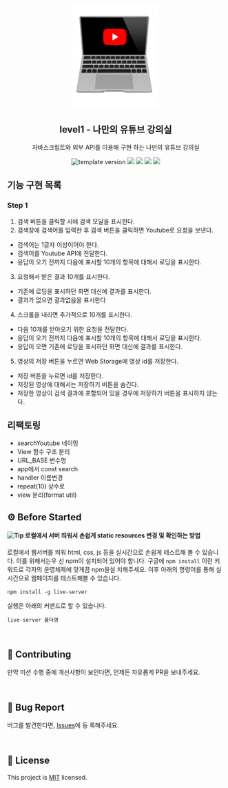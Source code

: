 <p align="middle" >
  <img width="200px;" src="./images/laptop_with_youtube_logo.png"/>
</p>
<h2 align="middle">level1 - 나만의 유튜브 강의실</h2>
<p align="middle">자바스크립트와 외부 API를 이용해 구현 하는 나만의 유튜브 강의실</p>
<p align="middle">
  <img src="https://img.shields.io/badge/version-1.0.0-blue?style=flat-square" alt="template version"/>
  <img src="https://img.shields.io/badge/language-html-red.svg?style=flat-square"/>
  <img src="https://img.shields.io/badge/language-css-blue.svg?style=flat-square"/>
  <img src="https://img.shields.io/badge/language-js-yellow.svg?style=flat-square"/>
  <img src="https://img.shields.io/badge/license-MIT-brightgreen.svg?style=flat-square"/>
</p>

## 기능 구현 목록

### Step 1

1. 검색 버튼을 클릭할 시에 검색 모달을 표시한다.
2. 검색창에 검색어를 입력한 후 검색 버튼을 클릭하면 Youtube로 요청을 보낸다.

- 검색어는 1글자 이상이어야 한다.
- 검색어를 Youtube API에 전달한다.
- 응답이 오기 전까지 다음에 표시할 10개의 항목에 대해서 로딩을 표시한다.

3. 요청해서 받은 결과 10개를 표시한다.

- 기존에 로딩을 표시하던 화면 대신에 결과를 표시한다.
- 결과가 없으면 결과없음을 표시한다

4. 스크롤을 내리면 추가적으로 10개를 표시한다.

- 다음 10개를 받아오기 위한 요청을 전달한다.
- 응답이 오기 전까지 다음에 표시할 10개의 항목에 대해서 로딩을 표시한다.
- 응답이 오면 기존에 로딩을 표시하던 화면 대신에 결과를 표시한다.

5. 영상의 저장 버튼을 누르면 Web Storage에 영상 id를 저장한다.

- 저장 버튼을 누르면 id를 저장한다.
- 저장된 영상에 대해서는 저장하기 버튼을 숨긴다.
- 저장한 영상이 검색 결과에 포함되어 있을 경우에 저장하기 버튼을 표시하지 않는다.

## 리팩토링

- searchYoutube 네이밍
- View 함수 구조 분리
- URL_BASE 변수명
- app에서 const search
- handler 이름변경
- repeat(10) 상수로
- view 분리(format util)

## ⚙️ Before Started

#### <img alt="Tip" src="https://img.shields.io/static/v1.svg?label=&message=Tip&style=flat-square&color=673ab8"> 로컬에서 서버 띄워서 손쉽게 static resources 변경 및 확인하는 방법

로컬에서 웹서버를 띄워 html, css, js 등을 실시간으로 손쉽게 테스트해 볼 수 있습니다. 이를 위해서는우
선 npm이 설치되어 있어야 합니다. 구글에 `npm install` 이란 키워드로 각자의 운영체제에 맞게끔 npm을설
치해주세요. 이후 아래의 명령어를 통해 실시간으로 웹페이지를 테스트해볼 수 있습니다.

```
npm install -g live-server
```

실행은 아래의 커맨드로 할 수 있습니다.

```
live-server 폴더명
```

<br>

## 👏 Contributing

만약 미션 수행 중에 개선사항이 보인다면, 언제든 자유롭게 PR을 보내주세요.

<br>

## 🐞 Bug Report

버그를 발견한다면, [Issues](https://github.com/woowacourse/javascript-youtube-classroom/issues)에 등
록해주세요.

<br>

## 📝 License

This project is [MIT](https://github.com/woowacourse/javascript-youtube-classroom/blob/main/LICENSE)
licensed.
